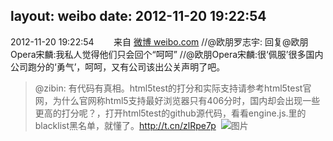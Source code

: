 layout: weibo
date: 2012-11-20 19:22:54
---
2012-11-20 19:22:54  &nbsp;&nbsp;&nbsp;&nbsp;&nbsp;&nbsp; 来自 <a href="http://weibo.com/" rel="nofollow">微博 weibo.com</a>
//@欧朋罗志宇: 回复@欧朋Opera宋麟:我私人觉得他们只会回个“呵呵” //@欧朋Opera宋麟:很‘佩服’很多国内公司跑分的‘勇气’，呵呵，又有公司该出公关声明了吧。
>  @zibin: 有代码有真相。html5test的打分和实际支持请参考html5test官网，为什么官网称html5支持最好浏览器只有406分时，国内却会出现一些更高的打分呢？，打开html5test的github源代码，看看engine.js.里的blacklist黑名单，就懂了。http://t.cn/zlRpe7p ​​​
>  ![图片](https://ww1.sinaimg.cn/large/651d3bbcjw1dy1hbrujc0j.jpg)
